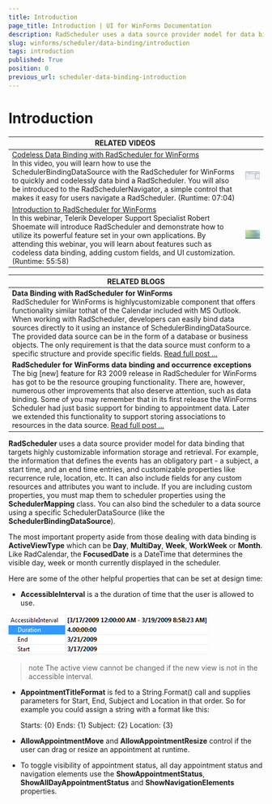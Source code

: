 ```yaml
---
title: Introduction
page_title: Introduction | UI for WinForms Documentation
description: RadScheduler uses a data source provider model for data binding that targets highly customizable information storage and retrieval.
slug: winforms/scheduler/data-binding/introduction
tags: introduction
published: True
position: 0
previous_url: scheduler-data-binding-introduction
---
```


# Introduction


| RELATED VIDEOS |  |
| ------ | ------ |
|[Codeless Data Binding with RadScheduler for WinForms](http://tv.telerik.com/watch/winforms/radscheduler/codeless-data-binding-with-radscheduler-winforms)<br/>In this video, you will learn how to use the SchedulerBindingDataSource with the RadScheduler for WinForms to quickly and codelessly data bind a RadScheduler. You will also be introduced to the RadSchedulerNavigator, a simple control that makes it easy for users navigate a RadScheduler. (Runtime: 07:04)|![scheduler-data-binding-codeless-data-binding 001](images/scheduler-data-binding-codeless-data-binding001.png)
|[Introduction to RadScheduler for WinForms](http://tv.telerik.com/watch/winforms/radscheduler/introduction-radscheduler-winforms) <br>In this webinar, Telerik Developer Support Specialist Robert Shoemate will introduce RadScheduler and demonstrate how to utilize its powerful feature set in your own applications. By attending this webinar, you will learn about features such as codeless data binding, adding custom fields, and UI customization. (Runtime: 55:58)|![scheduler-data-binding-codeless-data-binding 002](images/scheduler-data-binding-codeless-data-binding002.png)|

| RELATED BLOGS |
| ------ |
| __Data Binding with RadScheduler for WinForms__ <br/>RadScheduler for WinForms is highlycustomizable component that offers functionality similar tothat of the Calendar included with MS Outlook. When working with RadScheduler, developers can easily bind data sources directly to it using an instance of SchedulerBindingDataSource. The provided data source can be in the form of a database or business objects. The only requirement is that the data source must conform to a specific structure and provide specific fields. [Read full post ...](http://blogs.telerik.com/winformsteam/posts/10-04-01/data_binding_with_radscheduler_for_winforms.aspx)|
| __RadScheduler for WinForms data binding and occurrence exceptions__ <br/> The big [new] feature for R3 2009 release in RadScheduler for WinForms has got to be the resource grouping functionality. There are, however, numerous other improvements that also deserve attention, such as data binding. Some of you may remember that in its first release the WinForms Scheduler had just basic support for binding to appointment data. Later we extended this functionality to support storing associations to resources in the data source. [Read full post ...](http://blogs.telerik.com/winformsteam/posts/09-11-04/radscheduler-for-winforms-data-binding-and-occurrence-exceptions.aspx)|


__RadScheduler__ uses a data source provider model for data binding that targets highly customizable information storage and retrieval. For example, the information that defines the events has an obligatory part - a subject, a start time, and an end time entries, and customizable properties like recurrence rule, location, etc. It can also include fields for any custom resources and  attributes you want to include. If you are including custom properties, you  must map them to scheduler properties using the __SchedulerMapping__ class. You can also bind the scheduler to a  data source using a specific SchedulerDataSource (like the __SchedulerBindingDataSource__).
        

The most important property aside from those dealing with data binding is __ActiveViewType__ which can be __Day__, __MultiDay__, __Week__, __WorkWeek__ or __Month__. Like RadCalendar, the __FocusedDate__ is a DateTime that determines the visible day, week or month currently displayed in the scheduler.

Here are some of the other helpful properties that can be set at design time:

* __AccessibleInterval__ is a the duration of time that the user is allowed to use.

![scheduler-data-binding-introduction 001](images/scheduler-data-binding-introduction001.png)

>note The active view cannot be changed if the new view is not in the accessible interval.
>

* __AppointmentTitleFormat__ is fed to a String.Format() call and supplies parameters for Start, End, Subject and Location in that order. So for example you could assign a string with a format like this:
            
    Starts: {0} Ends: {1} Subject: {2} Location: {3}

* __AllowAppointmentMove__ and
            __AllowAppointmentResize__ control if the user can drag or
            resize an appointment at runtime.

* To toggle visibility of appointment status, all day appointment status and navigation elements use the __ShowAppointmentStatus__, __ShowAllDayAppointmentStatus__ and __ShowNavigationElements__ properties.
